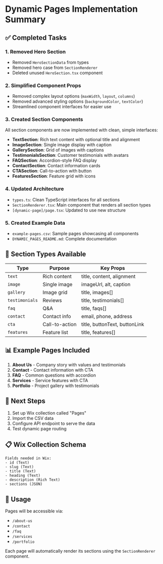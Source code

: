 # Dynamic Pages Implementation Summary

## ✅ Completed Tasks

### 1. Removed Hero Section

- Removed `HeroSectionData` from types
- Removed hero case from `SectionRenderer`
- Deleted unused `HeroSection.tsx` component

### 2. Simplified Component Props

- Removed complex layout options (`maxWidth`, `layout`, `columns`)
- Removed advanced styling options (`backgroundColor`, `textColor`)
- Streamlined component interfaces for easier use

### 3. Created Section Components

All section components are now implemented with clean, simple interfaces:

- **TextSection**: Rich text content with optional title and alignment
- **ImageSection**: Single image display with caption
- **GallerySection**: Grid of images with captions
- **TestimonialsSection**: Customer testimonials with avatars
- **FAQSection**: Accordion-style FAQ display
- **ContactSection**: Contact information cards
- **CTASection**: Call-to-action with button
- **FeaturesSection**: Feature grid with icons

### 4. Updated Architecture

- `types.ts`: Clean TypeScript interfaces for all sections
- `SectionRenderer.tsx`: Main component that renders all section types
- `[dynamic-page]/page.tsx`: Updated to use new structure

### 5. Created Example Data

- `example-pages.csv`: Sample pages showcasing all components
- `DYNAMIC_PAGES_README.md`: Complete documentation

## 🎯 Section Types Available

| Type           | Purpose        | Key Props                     |
| -------------- | -------------- | ----------------------------- |
| `text`         | Rich content   | title, content, alignment     |
| `image`        | Single image   | imageUrl, alt, caption        |
| `gallery`      | Image grid     | title, images[]               |
| `testimonials` | Reviews        | title, testimonials[]         |
| `faq`          | Q&A            | title, faqs[]                 |
| `contact`      | Contact info   | email, phone, address         |
| `cta`          | Call-to-action | title, buttonText, buttonLink |
| `features`     | Feature list   | title, features[]             |

## 📊 Example Pages Included

1. **About Us** - Company story with values and testimonials
2. **Contact** - Contact information with CTA
3. **FAQ** - Common questions with accordion
4. **Services** - Service features with CTA
5. **Portfolio** - Project gallery with testimonials

## 🚀 Next Steps

1. Set up Wix collection called "Pages"
2. Import the CSV data
3. Configure API endpoint to serve the data
4. Test dynamic page routing

## 📋 Wix Collection Schema

```
Fields needed in Wix:
- id (Text)
- slug (Text)
- title (Text)
- heading (Text)
- description (Rich Text)
- sections (JSON)
```

## 🔧 Usage

Pages will be accessible via:

- `/about-us`
- `/contact`
- `/faq`
- `/services`
- `/portfolio`

Each page will automatically render its sections using the `SectionRenderer` component.
